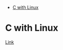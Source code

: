 <!--ts-->
   * [C with Linux](#c-with-linux)

<!-- Added by: gil_diy, at: 2020-07-31T08:52+03:00 -->

<!--te-->

# C with Linux

[Link](https://github.com/bradfa/tlpi-dist) 